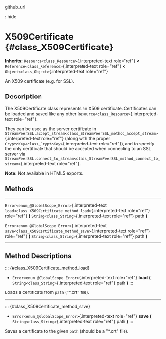 github\_url

:   hide

X509Certificate {#class_X509Certificate}
===============

**Inherits:** `Resource<class_Resource>`{.interpreted-text role="ref"}
**\<** `Reference<class_Reference>`{.interpreted-text role="ref"} **\<**
`Object<class_Object>`{.interpreted-text role="ref"}

An X509 certificate (e.g. for SSL).

Description
-----------

The X509Certificate class represents an X509 certificate. Certificates
can be loaded and saved like any other
`Resource<class_Resource>`{.interpreted-text role="ref"}.

They can be used as the server certificate in
`StreamPeerSSL.accept_stream<class_StreamPeerSSL_method_accept_stream>`{.interpreted-text
role="ref"} (along with the proper
`CryptoKey<class_CryptoKey>`{.interpreted-text role="ref"}), and to
specify the only certificate that should be accepted when connecting to
an SSL server via
`StreamPeerSSL.connect_to_stream<class_StreamPeerSSL_method_connect_to_stream>`{.interpreted-text
role="ref"}.

**Note:** Not available in HTML5 exports.

Methods
-------

  ---------------------------------------------------- -------------------------------------------------------------
  `Error<enum_@GlobalScope_Error>`{.interpreted-text   `load<class_X509Certificate_method_load>`{.interpreted-text
  role="ref"}                                          role="ref"} **(** `String<class_String>`{.interpreted-text
                                                       role="ref"} path **)**

  `Error<enum_@GlobalScope_Error>`{.interpreted-text   `save<class_X509Certificate_method_save>`{.interpreted-text
  role="ref"}                                          role="ref"} **(** `String<class_String>`{.interpreted-text
                                                       role="ref"} path **)**
  ---------------------------------------------------- -------------------------------------------------------------

Method Descriptions
-------------------

::: {#class_X509Certificate_method_load}
-   `Error<enum_@GlobalScope_Error>`{.interpreted-text role="ref"}
    **load** **(** `String<class_String>`{.interpreted-text role="ref"}
    path **)**
:::

Loads a certificate from `path` (\"\*.crt\" file).

------------------------------------------------------------------------

::: {#class_X509Certificate_method_save}
-   `Error<enum_@GlobalScope_Error>`{.interpreted-text role="ref"}
    **save** **(** `String<class_String>`{.interpreted-text role="ref"}
    path **)**
:::

Saves a certificate to the given `path` (should be a \"\*.crt\" file).
